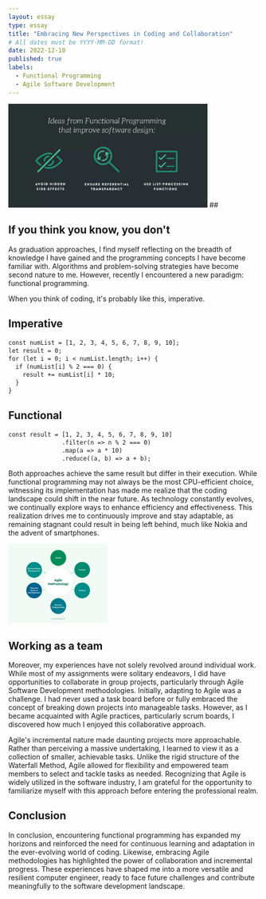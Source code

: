 ```yaml
---
layout: essay
type: essay
title: "Embracing New Perspectives in Coding and Collaboration"
# All dates must be YYYY-MM-DD format!
date: 2022-12-10
published: true
labels:
  - Functional Programming
  - Agile Software Development
---
```

<img width="400px" class="rounded float-start pe-4" src="../img/software-journey/func-programming.png">
##

## If you think you know, you don't

As graduation approaches, I find myself reflecting on the breadth of knowledge I have gained and the programming concepts I have become familiar with. Algorithms and problem-solving strategies have become second nature to me. However, recently I encountered a new paradigm: functional programming.

When you think of coding, it's probably like this, imperative.

## Imperative
```
const numList = [1, 2, 3, 4, 5, 6, 7, 8, 9, 10];
let result = 0;
for (let i = 0; i < numList.length; i++) {
  if (numList[i] % 2 === 0) {
    result += numList[i] * 10;
  }
}
```
## Functional
```
const result = [1, 2, 3, 4, 5, 6, 7, 8, 9, 10]
               .filter(n => n % 2 === 0)
               .map(a => a * 10)
               .reduce((a, b) => a + b);
```
Both approaches achieve the same result but differ in their execution. While functional programming may not always be the most CPU-efficient choice, witnessing its implementation has made me realize that the coding landscape could shift in the near future. As technology constantly evolves, we continually explore ways to enhance efficiency and effectiveness. This realization drives me to continuously improve and stay adaptable, as remaining stagnant could result in being left behind, much like Nokia and the advent of smartphones.
  
 
<img width="200px" class="rounded float-start pe-4" src="../img/software-journey/agile.png">

## Working as a team
 Moreover, my experiences have not solely revolved around individual work. While most of my assignments were solitary endeavors, I did have opportunities to collaborate in group projects, particularly through Agile Software Development methodologies. Initially, adapting to Agile was a challenge. I had never used a task board before or fully embraced the concept of breaking down projects into manageable tasks. However, as I became acquainted with Agile practices, particularly scrum boards, I discovered how much I enjoyed this collaborative approach.

Agile's incremental nature made daunting projects more approachable. Rather than perceiving a massive undertaking, I learned to view it as a collection of smaller, achievable tasks. Unlike the rigid structure of the Waterfall Method, Agile allowed for flexibility and empowered team members to select and tackle tasks as needed. Recognizing that Agile is widely utilized in the software industry, I am grateful for the opportunity to familiarize myself with this approach before entering the professional realm.

## Conclusion
In conclusion, encountering functional programming has expanded my horizons and reinforced the need for continuous learning and adaptation in the ever-evolving world of coding. Likewise, embracing Agile methodologies has highlighted the power of collaboration and incremental progress. These experiences have shaped me into a more versatile and resilient computer engineer, ready to face future challenges and contribute meaningfully to the software development landscape.
